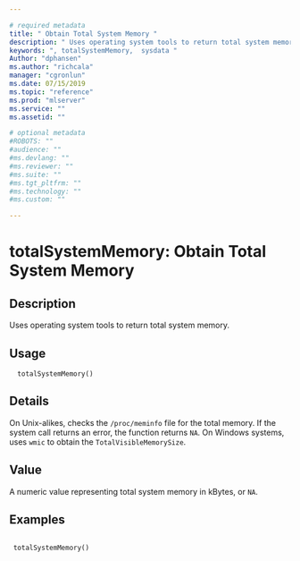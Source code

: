 ```yaml
--- 

# required metadata 
title: " Obtain Total System Memory " 
description: " Uses operating system tools to return total system memory. " 
keywords: ", totalSystemMemory,  sysdata " 
Author: "dphansen"
ms.author: "richcala" 
manager: "cgronlun" 
ms.date: 07/15/2019
ms.topic: "reference" 
ms.prod: "mlserver" 
ms.service: "" 
ms.assetid: "" 

# optional metadata 
#ROBOTS: "" 
#audience: "" 
#ms.devlang: "" 
#ms.reviewer: "" 
#ms.suite: "" 
#ms.tgt_pltfrm: "" 
#ms.technology: "" 
#ms.custom: "" 

--- 
```



 # totalSystemMemory:  Obtain Total System Memory  
 ## Description

Uses operating system tools to return total system memory.


 ## Usage

```   
  totalSystemMemory()

```

 ## Details

On Unix-alikes, checks the `/proc/meminfo` file for the total memory. If the system call
returns an error, the function returns `NA`. On Windows
systems, uses `wmic` to obtain the `TotalVisibleMemorySize`.


 ## Value

A numeric value representing total system memory in kBytes, or `NA`.









 ## Examples

 ```

  totalSystemMemory()
```






